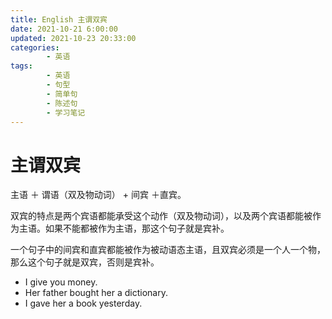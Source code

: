 ```yaml
---
title: English 主谓双宾
date: 2021-10-21 6:00:00
updated: 2021-10-23 20:33:00
categories:
        - 英语
tags:
        - 英语
        - 句型
        - 简单句
        - 陈述句
        - 学习笔记
---
```


# 主谓双宾

主语 ＋ 谓语（双及物动词） + 间宾 ＋直宾。

双宾的特点是两个宾语都能承受这个动作（双及物动词），以及两个宾语都能被作为主语。如果不能都被作为主语，那这个句子就是宾补。

一个句子中的间宾和直宾都能被作为被动语态主语，且双宾必须是一个人一个物，那么这个句子就是双宾，否则是宾补。

- I give you money.
- Her father bought her a dictionary.
- I gave her a book yesterday.
